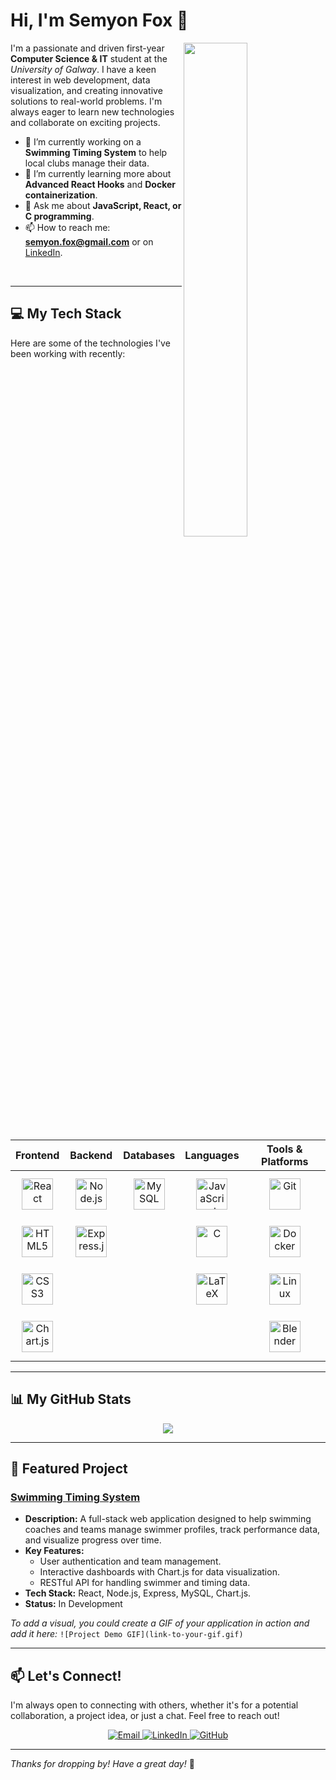 # Hi, I'm Semyon Fox 👋

<a href="https://github.com/semyonfox" target="_blank">
  <img src="https://github-readme-stats.vercel.app/api?username=semyonfox&show_icons=true&count_private=true&hide_border=true&theme=react&hide_rank=true" align="right" style="width: 45%"/>
</a>

I'm a passionate and driven first-year **Computer Science & IT** student at the *University of Galway*. I have a keen interest in web development, data visualization, and creating innovative solutions to real-world problems. I'm always eager to learn new technologies and collaborate on exciting projects.

- 🔭 I’m currently working on a **Swimming Timing System** to help local clubs manage their data.
- 🌱 I’m currently learning more about **Advanced React Hooks** and **Docker containerization**.
- 💬 Ask me about **JavaScript, React, or C programming**.
- 📫 How to reach me: **semyon.fox@gmail.com** or on [LinkedIn](https://www.linkedin.com/in/semyon-fox-968685249/).

<br/>

---

## 💻 My Tech Stack

Here are some of the technologies I've been working with recently:

<div align="center">

| **Frontend** | **Backend** | **Databases** | **Languages** | **Tools & Platforms** |
| :---: | :---: | :---: | :---: | :---: |
| <a href="https://reactjs.org/" target="_blank"><img style="margin: 10px" src="https://profilinator.rishav.dev/skills-assets/react-original-wordmark.svg" alt="React" height="50" /></a> | <a href="https://nodejs.org/" target="_blank"><img style="margin: 10px" src="https://profilinator.rishav.dev/skills-assets/nodejs-original-wordmark.svg" alt="Node.js" height="50" /></a> | <a href="https://www.mysql.com/" target="_blank"><img style="margin: 10px" src="https://profilinator.rishav.dev/skills-assets/mysql-original-wordmark.svg" alt="MySQL" height="50" /></a> | <a href="https://www.javascript.com/" target="_blank"><img style="margin: 10px" src="https://profilinator.rishav.dev/skills-assets/javascript-original.svg" alt="JavaScript" height="50" /></a> | <a href="https://github.com/" target="_blank"><img style="margin: 10px" src="https://profilinator.rishav.dev/skills-assets/git-scm-icon.svg" alt="Git" height="50" /></a> |
| <a href="https://en.wikipedia.org/wiki/HTML5" target="_blank"><img style="margin: 10px" src="https://profilinator.rishav.dev/skills-assets/html5-original-wordmark.svg" alt="HTML5" height="50" /></a> | <a href="https://expressjs.com/" target="_blank"><img style="margin: 10px" src="https://profilinator.rishav.dev/skills-assets/express-original-wordmark.svg" alt="Express.js" height="50" /></a> | | <a href="https://www.cprogramming.com/" target="_blank"><img style="margin: 10px" src="https://profilinator.rishav.dev/skills-assets/c-original.svg" alt="C" height="50" /></a> | <a href="https://www.docker.com/" target="_blank"><img style="margin: 10px" src="https://profilinator.rishav.dev/skills-assets/docker-original-wordmark.svg" alt="Docker" height="50" /></a> |
| <a href="https://www.w3schools.com/css/" target="_blank"><img style="margin: 10px" src="https://profilinator.rishav.dev/skills-assets/css3-original-wordmark.svg" alt="CSS3" height="50" /></a> | | | <a href="https://www.latex-project.org/" target="_blank"><img style="margin: 10px" src="https://profilinator.rishav.dev/skills-assets/latex.png" alt="LaTeX" height="50" /></a> | <a href="https://www.linux.org/" target="_blank"><img style="margin: 10px" src="https://profilinator.rishav.dev/skills-assets/linux-original.svg" alt="Linux" height="50" /></a> |
| <a href="https://www.chartjs.org/" target="_blank"><img style="margin: 10px" src="https://profilinator.rishav.dev/skills-assets/logo-title.svg" alt="Chart.js" height="50" /></a> | | | | <a href="https://www.blender.org/" target="_blank"><img style="margin: 10px" src="https://profilinator.rishav.dev/skills-assets/blender_community_badge_white.svg" alt="Blender" height="50" /></a> |

</div>

---

## 📊 My GitHub Stats

<div align="center">
  <img src="https://github-readme-stats.vercel.app/api/top-langs/?username=semyonfox&hide_border=true&layout=compact&theme=vision-friendly-dark" />
</div>

---

## 📂 Featured Project

### [Swimming Timing System](https://github.com/SemyonFox/swim)

* **Description:** A full-stack web application designed to help swimming coaches and teams manage swimmer profiles, track performance data, and visualize progress over time.
* **Key Features:**
    * User authentication and team management.
    * Interactive dashboards with Chart.js for data visualization.
    * RESTful API for handling swimmer and timing data.
* **Tech Stack:** React, Node.js, Express, MySQL, Chart.js.
* **Status:** In Development

*To add a visual, you could create a GIF of your application in action and add it here:*
`![Project Demo GIF](link-to-your-gif.gif)`

---

## 📫 Let's Connect!

I'm always open to connecting with others, whether it's for a potential collaboration, a project idea, or just a chat. Feel free to reach out!

<div align="center">
  <a href="mailto:semyon.fox@gmail.com">
    <img src="https://img.shields.io/badge/Email-D14836?style=for-the-badge&logo=gmail&logoColor=white" alt="Email" />
  </a>
  <a href="https://www.linkedin.com/in/semyon-fox-968685249/" target="_blank">
    <img src="https://img.shields.io/badge/linkedin-%231E77B5.svg?&style=for-the-badge&logo=linkedin&logoColor=white" alt="LinkedIn" />
  </a>
  <a href="https://github.com/semyonfox" target="_blank">
    <img src="https://img.shields.io/badge/github-%2324292e.svg?&style=for-the-badge&logo=github&logoColor=white" alt="GitHub" />
  </a>
</div>

---

*Thanks for dropping by! Have a great day!* 🌟
